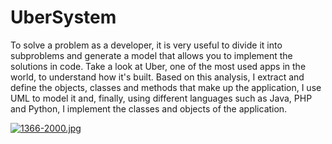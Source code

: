 # UberSystem
To solve a problem as a developer, it is very useful to divide it into subproblems and generate a model that allows you to implement the solutions in code. Take a look at Uber, one of the most used apps in the world, to understand how it's built. Based on this analysis, I extract and define the objects, classes and methods that make up the application, I use UML to model it and, finally, using different languages ​​such as Java, PHP and Python, I implement the classes and objects of the application.

[![1366-2000.jpg](https://i.postimg.cc/YS3mVSdR/1366-2000.jpg)](https://postimg.cc/jWD5nR0n)
